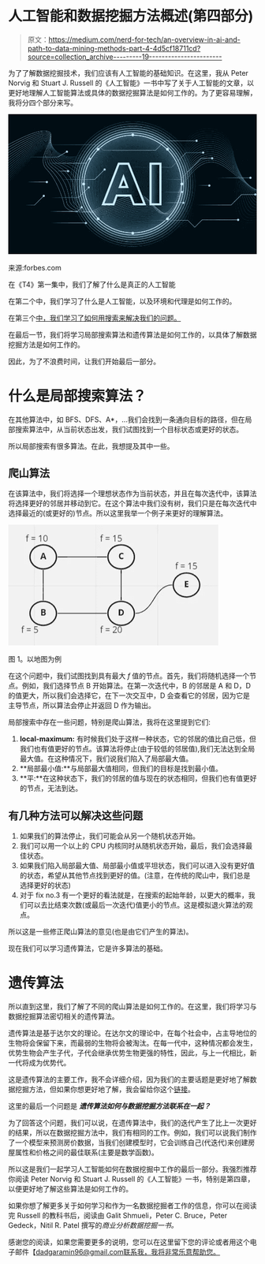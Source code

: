 # 人工智能和数据挖掘方法概述(第四部分)

> 原文：<https://medium.com/nerd-for-tech/an-overview-in-ai-and-path-to-data-mining-methods-part-4-4d5cf18711cd?source=collection_archive---------19----------------------->

为了了解数据挖掘技术，我们应该有人工智能的基础知识。在这里，我从 Peter Norvig 和 Stuart J. Russell 的《人工智能》一书中写了关于人工智能的文章，以更好地理解人工智能算法或具体的数据挖掘算法是如何工作的。为了更容易理解，我将分四个部分来写。

![](img/2b4942670f53d1ad7574434026cc9d3f.png)

来源:forbes.com

在《T4》第一集中，我们了解了什么是真正的人工智能

在第二个中，我们学习了什么是人工智能，以及环境和代理是如何工作的。

在第三个[中，我们学习了如何用搜索来解决我们的问题。](https://amindadgar.medium.com/an-overview-in-ai-and-path-to-data-mining-methods-part-3-2a048ad42fd8)

在最后一节，我们将学习局部搜索算法和遗传算法是如何工作的，以具体了解数据挖掘方法是如何工作的。

因此，为了不浪费时间，让我们开始最后一部分。

# 什么是局部搜索算法？

在其他算法中，如 BFS、DFS、A*，…我们会找到一条通向目标的路径，但在局部搜索算法中，从当前状态出发，我们试图找到一个目标状态或更好的状态。

所以局部搜索有很多算法。在此，我想提及其中一些。

## 爬山算法

在该算法中，我们将选择一个理想状态作为当前状态，并且在每次迭代中，该算法将选择更好的邻居并移动到它。在这个算法中我们没有树，我们只是在每次迭代中选择最近的(或更好的)节点。所以这里我举一个例子来更好的理解算法。

![](img/02d0fabb4bdaca238e16985a18ae1676.png)

图 1。以地图为例

在这个问题中，我们试图找到具有最大 *f* 值的节点。首先，我们将随机选择一个节点。例如，我们选择节点 B 开始算法。在第一次迭代中，B 的邻居是 A 和 D，D 的值更大，所以我们会选择它，在下一次交互中，D 会查看它的邻居，因为它是主导节点，所以算法会停止并返回 D 作为输出。

局部搜索中存在一些问题，特别是爬山算法，我将在这里提到它们:

1.  **local-maximum:** 有时候我们处于这样一种状态，它的邻居的值比自己低，但我们也有值更好的节点。该算法将停止(由于较低的邻居值),我们无法达到全局最大值。在这种情况下，我们说我们陷入了局部最大值。
2.  **局部最小值:**与局部最大值相同，但我们的目标是找到最小值。
3.  **平:**在这种状态下，我们的邻居的值与现在的状态相同，但我们也有值更好的节点，无法到达。

## 有几种方法可以解决这些问题

1.  如果我们的算法停止，我们可能会从另一个随机状态开始。
2.  我们可以用一个以上的 CPU 内核同时从随机状态开始，最后，我们会选择最佳状态。
3.  如果我们陷入局部最大值、局部最小值或平坦状态，我们可以进入没有更好值的状态，希望从其他节点找到更好的值。(注意，在传统的爬山中，我们总是选择更好的状态)
4.  对于 fix no.3 有一个更好的看法就是，在搜索的起始年龄，以更大的概率，我们可以去比结束次数(或最后一次迭代)值更小的节点。这是模拟退火算法的观点。

所以这是一些修正爬山算法的意见(也是由它们产生的算法)。

现在我们可以学习遗传算法，它是许多算法的基础。

# 遗传算法

所以直到这里，我们了解了不同的爬山算法是如何工作的。在这里，我们将学习与数据挖掘算法密切相关的遗传算法。

遗传算法是基于达尔文的理论。在达尔文的理论中，在每个社会中，占主导地位的生物将会保留下来，而最弱的生物将会被淘汰。在每一代中，这种情况都会发生，优势生物会产生子代，子代会继承优势生物更强的特性，因此，与上一代相比，新一代将成为优势代。

这是遗传算法的主要工作，我不会详细介绍，因为我们的主要话题是更好地了解数据挖掘方法，但如果你想更好地了解，我会留给你这个[链接](https://www.sciencedirect.com/topics/engineering/genetic-algorithm#:~:text=A%20genetic%20algorithm%20(GA)%20is,process%20that%20mimics%20biological%20evolution.)。

这里的最后一个问题是 ***遗传算法如何与数据挖掘方法联系在一起？***

为了回答这个问题，我们可以说，在遗传算法中，我们的迭代产生了比上一次更好的结果，所以在数据挖掘方法中，我们有相同的工作。例如，我们可以说我们制作了一个模型来预测房价数据，当我们创建模型时，它会训练自己(代迭代)来创建房屋属性和价格之间的最佳联系(主要是数学函数)。

所以这是我们一起学习人工智能如何在数据挖掘中工作的最后一部分。我强烈推荐你阅读 Peter Norvig 和 Stuart J. Russell 的《人工智能》一书，特别是第四章，以便更好地了解这些算法是如何工作的。

如果你想了解更多关于如何学习和作为一名数据挖掘者工作的信息，你可以在阅读完 Russell 的教科书后，阅读由 Galit Shmueli，Peter C. Bruce，Peter Gedeck，Nitil R. Patel 撰写的*商业分析数据挖掘一书。*

感谢您的阅读，如果您需要更多的说明，您可以在这里留下您的评论或者用这个电子邮件【dadgaramin96@gmail.com[联系我，我将非常乐意帮助您。](mailto:dadgaramin96@gmail.com)